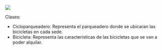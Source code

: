 
![](https://www.plantuml.com/plantuml/png/VP5DJiCm48NtSmfVe1U8K5KA6oHsiA-czgGToJ_fUCm6UdSI8jiYI2pd9JFlUy-7h2XQWWUm7dCsHxPiFIb-0hl1l4Ib2md45Cv2WtbJuNY1W6AnJSj6cb1kXT2HfC4yRHHmbAtmP3d5jeR-LjYJK1xCAsTzU6p27aQoLpoXcvNCwzepAe6YzzYvQEPtgPrK51vn_ZMLioUurrHRdd_3PN9zEDS-AkIn2dl0YKIBp7xl70WiamZLeKofEpIG6l4NG3SPUly6IYuetCDTa-29uzB6Qf8LmxJA8yUjbllz3_H9MYkrisDAdZ0kSDtr_hNR_Ns-YltpkJC272Yw4lmt)

Clases:
* Cicloparqueadero: Representa el parqueadero donde se ubicaran las bicicletas en cada sede.
* Bicicleta: Representa las caracteristicas de las bicicletas que se van a poder alquilar.